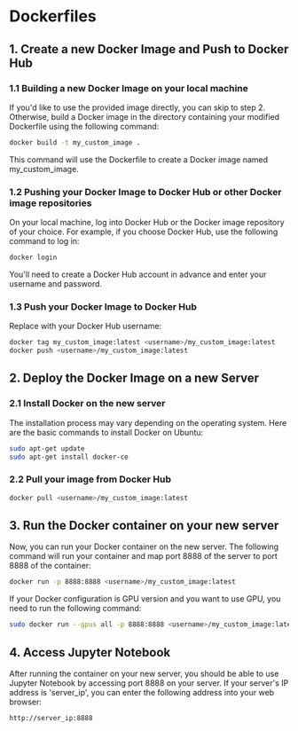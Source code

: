 # Dockerfiles

## 1. Create a new Docker Image and Push to Docker Hub

### 1.1 Building a new Docker Image on your local machine

If you'd like to use the provided image directly, you can skip to step 2. Otherwise, build a Docker image in the directory containing your modified Dockerfile using the following command:

```bash
docker build -t my_custom_image .
```

This command will use the Dockerfile to create a Docker image named my_custom_image.

### 1.2 Pushing your Docker Image to Docker Hub or other Docker image repositories

On your local machine, log into Docker Hub or the Docker image repository of your choice. For example, if you choose Docker Hub, use the following command to log in:

```bash
docker login
```

You'll need to create a Docker Hub account in advance and enter your username and password.

### 1.3 Push your Docker Image to Docker Hub

Replace <username> with your Docker Hub username:

```bash
docker tag my_custom_image:latest <username>/my_custom_image:latest
docker push <username>/my_custom_image:latest
```

## 2. Deploy the Docker Image on a new Server

### 2.1 Install Docker on the new server

The installation process may vary depending on the operating system. Here are the basic commands to install Docker on Ubuntu:

```bash
sudo apt-get update
sudo apt-get install docker-ce
```

### 2.2 Pull your image from Docker Hub

```bash
docker pull <username>/my_custom_image:latest
```

## 3. Run the Docker container on your new server

Now, you can run your Docker container on the new server. The following command will run your container and map port 8888 of the server to port 8888 of the container:

```bash
docker run -p 8888:8888 <username>/my_custom_image:latest
```

If your Docker configuration is GPU version and you want to use GPU, you need to run the following command:

```bash
sudo docker run --gpus all -p 8888:8888 <username>/my_custom_image:latest
```

## 4. Access Jupyter Notebook

After running the container on your new server, you should be able to use Jupyter Notebook by accessing port 8888 on your server. If your server's IP address is 'server_ip', you can enter the following address into your web browser:

`http://server_ip:8888`









